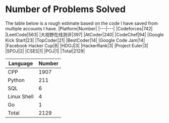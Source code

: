 # Number of Problems Solved
The table below is a rough estimate based on the code I have saved from multiple accounts I have.
|Platform|Number|
|---|---|
|Codeforces|742|
|LeetCode|563|
|大视野在线测评|397|
|AtCoder|240|
|CodeChef|94|
|Google Kick Start|23|
|TopCoder|21|
|BestCoder|14|
|Google Code Jam|14|
|Facebook Hacker Cup|8|
|HDOJ|3|
|HackerRank|3|
|Project Euler|3|
|SPOJ|2|
|CSES|1|
|POJ|1|
|Total|2129|

|Language|Number|
|---|---|
|CPP|1907|
|Python|211|
|SQL|6|
|Linux Shell|4|
|Go|1|
|Total|2129|
